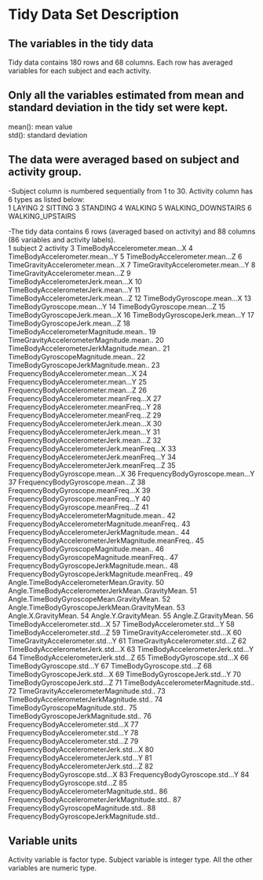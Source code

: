 
# Tidy Data Set Description
## The variables in the tidy data
Tidy data contains 180 rows and 68 columns. Each row has averaged variables for each subject and each activity.
## Only all the variables estimated from mean and standard deviation in the tidy set were kept.
mean(): mean value  
std(): standard deviation  
## The data were averaged based on subject and activity group.
-Subject column is numbered sequentially from 1 to 30. Activity column has 6 types as listed below:  
1             LAYING
2            SITTING
3           STANDING
4            WALKING
5 WALKING_DOWNSTAIRS
6   WALKING_UPSTAIRS

-The tidy data contains 6 rows (averaged based on activity) and 88 columns (86 variables and activity labels).  
1                                             subject
2                                            activity
3                      TimeBodyAccelerometer.mean...X
4                      TimeBodyAccelerometer.mean...Y
5                      TimeBodyAccelerometer.mean...Z
6                   TimeGravityAccelerometer.mean...X
7                   TimeGravityAccelerometer.mean...Y
8                   TimeGravityAccelerometer.mean...Z
9                  TimeBodyAccelerometerJerk.mean...X
10                 TimeBodyAccelerometerJerk.mean...Y
11                 TimeBodyAccelerometerJerk.mean...Z
12                         TimeBodyGyroscope.mean...X
13                         TimeBodyGyroscope.mean...Y
14                         TimeBodyGyroscope.mean...Z
15                     TimeBodyGyroscopeJerk.mean...X
16                     TimeBodyGyroscopeJerk.mean...Y
17                     TimeBodyGyroscopeJerk.mean...Z
18              TimeBodyAccelerometerMagnitude.mean..
19           TimeGravityAccelerometerMagnitude.mean..
20          TimeBodyAccelerometerJerkMagnitude.mean..
21                  TimeBodyGyroscopeMagnitude.mean..
22              TimeBodyGyroscopeJerkMagnitude.mean..
23                FrequencyBodyAccelerometer.mean...X
24                FrequencyBodyAccelerometer.mean...Y
25                FrequencyBodyAccelerometer.mean...Z
26            FrequencyBodyAccelerometer.meanFreq...X
27            FrequencyBodyAccelerometer.meanFreq...Y
28            FrequencyBodyAccelerometer.meanFreq...Z
29            FrequencyBodyAccelerometerJerk.mean...X
30            FrequencyBodyAccelerometerJerk.mean...Y
31            FrequencyBodyAccelerometerJerk.mean...Z
32        FrequencyBodyAccelerometerJerk.meanFreq...X
33        FrequencyBodyAccelerometerJerk.meanFreq...Y
34        FrequencyBodyAccelerometerJerk.meanFreq...Z
35                    FrequencyBodyGyroscope.mean...X
36                    FrequencyBodyGyroscope.mean...Y
37                    FrequencyBodyGyroscope.mean...Z
38                FrequencyBodyGyroscope.meanFreq...X
39                FrequencyBodyGyroscope.meanFreq...Y
40                FrequencyBodyGyroscope.meanFreq...Z
41         FrequencyBodyAccelerometerMagnitude.mean..
42     FrequencyBodyAccelerometerMagnitude.meanFreq..
43     FrequencyBodyAccelerometerJerkMagnitude.mean..
44 FrequencyBodyAccelerometerJerkMagnitude.meanFreq..
45             FrequencyBodyGyroscopeMagnitude.mean..
46         FrequencyBodyGyroscopeMagnitude.meanFreq..
47         FrequencyBodyGyroscopeJerkMagnitude.mean..
48     FrequencyBodyGyroscopeJerkMagnitude.meanFreq..
49           Angle.TimeBodyAccelerometerMean.Gravity.
50  Angle.TimeBodyAccelerometerJerkMean..GravityMean.
51           Angle.TimeBodyGyroscopeMean.GravityMean.
52       Angle.TimeBodyGyroscopeJerkMean.GravityMean.
53                               Angle.X.GravityMean.
54                               Angle.Y.GravityMean.
55                               Angle.Z.GravityMean.
56                      TimeBodyAccelerometer.std...X
57                      TimeBodyAccelerometer.std...Y
58                      TimeBodyAccelerometer.std...Z
59                   TimeGravityAccelerometer.std...X
60                   TimeGravityAccelerometer.std...Y
61                   TimeGravityAccelerometer.std...Z
62                  TimeBodyAccelerometerJerk.std...X
63                  TimeBodyAccelerometerJerk.std...Y
64                  TimeBodyAccelerometerJerk.std...Z
65                          TimeBodyGyroscope.std...X
66                          TimeBodyGyroscope.std...Y
67                          TimeBodyGyroscope.std...Z
68                      TimeBodyGyroscopeJerk.std...X
69                      TimeBodyGyroscopeJerk.std...Y
70                      TimeBodyGyroscopeJerk.std...Z
71               TimeBodyAccelerometerMagnitude.std..
72            TimeGravityAccelerometerMagnitude.std..
73           TimeBodyAccelerometerJerkMagnitude.std..
74                   TimeBodyGyroscopeMagnitude.std..
75               TimeBodyGyroscopeJerkMagnitude.std..
76                 FrequencyBodyAccelerometer.std...X
77                 FrequencyBodyAccelerometer.std...Y
78                 FrequencyBodyAccelerometer.std...Z
79             FrequencyBodyAccelerometerJerk.std...X
80             FrequencyBodyAccelerometerJerk.std...Y
81             FrequencyBodyAccelerometerJerk.std...Z
82                     FrequencyBodyGyroscope.std...X
83                     FrequencyBodyGyroscope.std...Y
84                     FrequencyBodyGyroscope.std...Z
85          FrequencyBodyAccelerometerMagnitude.std..
86      FrequencyBodyAccelerometerJerkMagnitude.std..
87              FrequencyBodyGyroscopeMagnitude.std..
88          FrequencyBodyGyroscopeJerkMagnitude.std..
## Variable units
Activity variable is factor type. Subject variable is integer type. All the other variables are numeric type.
